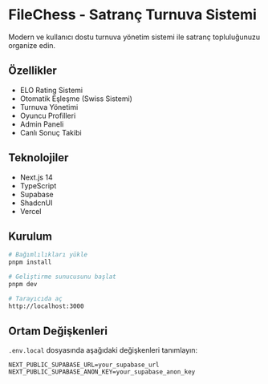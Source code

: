 # FileChess - Satranç Turnuva Sistemi

Modern ve kullanıcı dostu turnuva yönetim sistemi ile satranç topluluğunuzu organize edin.

## Özellikler

- ELO Rating Sistemi
- Otomatik Eşleşme (Swiss Sistemi)
- Turnuva Yönetimi
- Oyuncu Profilleri
- Admin Paneli
- Canlı Sonuç Takibi

## Teknolojiler

- Next.js 14
- TypeScript
- Supabase
- ShadcnUI
- Vercel

## Kurulum

```bash
# Bağımlılıkları yükle
pnpm install

# Geliştirme sunucusunu başlat
pnpm dev

# Tarayıcıda aç
http://localhost:3000
```

## Ortam Değişkenleri

`.env.local` dosyasında aşağıdaki değişkenleri tanımlayın:

```env
NEXT_PUBLIC_SUPABASE_URL=your_supabase_url
NEXT_PUBLIC_SUPABASE_ANON_KEY=your_supabase_anon_key
```